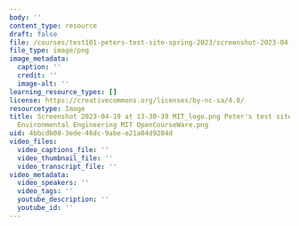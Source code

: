 ```yaml
---
body: ''
content_type: resource
draft: false
file: /courses/test101-peters-test-site-spring-2023/screenshot-2023-04-19-at-13-30-39-mit_logopng-peters-test-site-civil-and-environmental-engineering-mit-opencourseware.png
file_type: image/png
image_metadata:
  caption: ''
  credit: ''
  image-alt: ''
learning_resource_types: []
license: https://creativecommons.org/licenses/by-nc-sa/4.0/
resourcetype: Image
title: Screenshot 2023-04-19 at 13-30-39 MIT_logo.png Peter's test site Civil and
  Environmental Engineering MIT OpenCourseWare.png
uid: 4bbcdb08-3ede-46dc-9abe-e21a04d9284d
video_files:
  video_captions_file: ''
  video_thumbnail_file: ''
  video_transcript_file: ''
video_metadata:
  video_speakers: ''
  video_tags: ''
  youtube_description: ''
  youtube_id: ''
---
```

